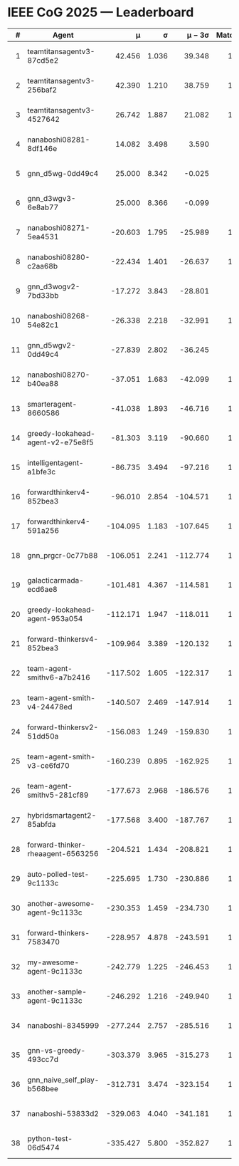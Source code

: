 # IEEE CoG 2025 — Leaderboard

| # | Agent | μ | σ | μ − 3σ | Matches | Updated |
|---:|---|---:|---:|---:|---:|---|
| 1 | teamtitansagentv3-87cd5e2 | 42.456 | 1.036 | 39.348 | 1580 | 2025-08-28 23:04 |
| 2 | teamtitansagentv3-256baf2 | 42.390 | 1.210 | 38.759 | 1540 | 2025-08-28 23:04 |
| 3 | teamtitansagentv3-4527642 | 26.742 | 1.887 | 21.082 | 1600 | 2025-08-28 23:04 |
| 4 | nanaboshi08281-8df146e | 14.082 | 3.498 | 3.590 | 50 | 2025-08-28 23:04 |
| 5 | gnn_d5wg-0dd49c4 | 25.000 | 8.342 | -0.025 | 20 | 2025-08-28 23:04 |
| 6 | gnn_d3wgv3-6e8ab77 | 25.000 | 8.366 | -0.099 | 80 | 2025-08-28 23:04 |
| 7 | nanaboshi08271-5ea4531 | -20.603 | 1.795 | -25.989 | 1960 | 2025-08-28 23:04 |
| 8 | nanaboshi08280-c2aa68b | -22.434 | 1.401 | -26.637 | 1420 | 2025-08-28 23:04 |
| 9 | gnn_d3wogv2-7bd33bb | -17.272 | 3.843 | -28.801 | 68 | 2025-08-28 23:04 |
| 10 | nanaboshi08268-54e82c1 | -26.338 | 2.218 | -32.991 | 1280 | 2025-08-28 23:04 |
| 11 | gnn_d5wgv2-0dd49c4 | -27.839 | 2.802 | -36.245 | 60 | 2025-08-28 23:04 |
| 12 | nanaboshi08270-b40ea88 | -37.051 | 1.683 | -42.099 | 1660 | 2025-08-28 23:04 |
| 13 | smarteragent-8660586 | -41.038 | 1.893 | -46.716 | 1318 | 2025-08-28 23:04 |
| 14 | greedy-lookahead-agent-v2-e75e8f5 | -81.303 | 3.119 | -90.660 | 1570 | 2025-08-28 23:04 |
| 15 | intelligentagent-a1bfe3c | -86.735 | 3.494 | -97.216 | 1299 | 2025-08-28 23:04 |
| 16 | forwardthinkerv4-852bea3 | -96.010 | 2.854 | -104.571 | 1280 | 2025-08-28 23:04 |
| 17 | forwardthinkerv4-591a256 | -104.095 | 1.183 | -107.645 | 1479 | 2025-08-28 23:04 |
| 18 | gnn_prgcr-0c77b88 | -106.051 | 2.241 | -112.774 | 1410 | 2025-08-28 23:04 |
| 19 | galacticarmada-ecd6ae8 | -101.481 | 4.367 | -114.581 | 1540 | 2025-08-28 23:04 |
| 20 | greedy-lookahead-agent-953a054 | -112.171 | 1.947 | -118.011 | 1520 | 2025-08-28 23:04 |
| 21 | forward-thinkersv4-852bea3 | -109.964 | 3.389 | -120.132 | 1169 | 2025-08-28 23:04 |
| 22 | team-agent-smithv6-a7b2416 | -117.502 | 1.605 | -122.317 | 1720 | 2025-08-28 23:04 |
| 23 | team-agent-smith-v4-24478ed | -140.507 | 2.469 | -147.914 | 1518 | 2025-08-28 23:04 |
| 24 | forward-thinkersv2-51dd50a | -156.083 | 1.249 | -159.830 | 1470 | 2025-08-28 23:04 |
| 25 | team-agent-smith-v3-ce6fd70 | -160.239 | 0.895 | -162.925 | 1738 | 2025-08-28 23:04 |
| 26 | team-agent-smithv5-281cf89 | -177.673 | 2.968 | -186.576 | 1380 | 2025-08-28 23:04 |
| 27 | hybridsmartagent2-85abfda | -177.568 | 3.400 | -187.767 | 1389 | 2025-08-28 23:04 |
| 28 | forward-thinker-rheaagent-6563256 | -204.521 | 1.434 | -208.821 | 1470 | 2025-08-28 23:04 |
| 29 | auto-polled-test-9c1133c | -225.695 | 1.730 | -230.886 | 1560 | 2025-08-28 23:04 |
| 30 | another-awesome-agent-9c1133c | -230.353 | 1.459 | -234.730 | 1300 | 2025-08-28 23:04 |
| 31 | forward-thinkers-7583470 | -228.957 | 4.878 | -243.591 | 1340 | 2025-08-28 23:04 |
| 32 | my-awesome-agent-9c1133c | -242.779 | 1.225 | -246.453 | 1540 | 2025-08-28 23:04 |
| 33 | another-sample-agent-9c1133c | -246.292 | 1.216 | -249.940 | 1680 | 2025-08-28 23:04 |
| 34 | nanaboshi-8345999 | -277.244 | 2.757 | -285.516 | 1140 | 2025-08-28 23:04 |
| 35 | gnn-vs-greedy-493cc7d | -303.379 | 3.965 | -315.273 | 1120 | 2025-08-28 23:04 |
| 36 | gnn_naive_self_play-b568bee | -312.731 | 3.474 | -323.154 | 1300 | 2025-08-28 23:04 |
| 37 | nanaboshi-53833d2 | -329.063 | 4.040 | -341.181 | 1300 | 2025-08-28 23:04 |
| 38 | python-test-06d5474 | -335.427 | 5.800 | -352.827 | 1490 | 2025-08-28 23:04 |
